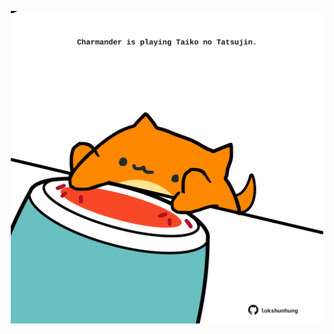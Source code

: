 <!-- built at 24/11/2022, 24:01:17 UTC -->
<p align="center">
  <img width="500" height="500" src="./ReadmeImage.svg">
</p>
